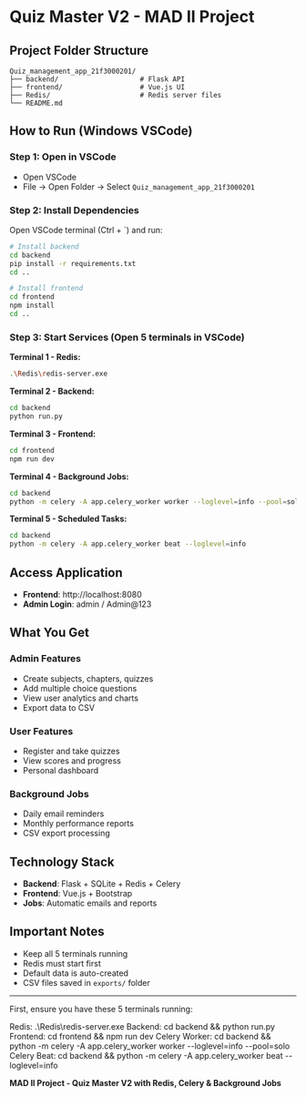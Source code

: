 # Quiz Master V2 - MAD II Project

## Project Folder Structure

```
Quiz_management_app_21f3000201/
├── backend/                    # Flask API
├── frontend/                   # Vue.js UI
├── Redis/                      # Redis server files
└── README.md
```

## How to Run (Windows VSCode)

### Step 1: Open in VSCode

- Open VSCode
- File → Open Folder → Select `Quiz_management_app_21f3000201`

### Step 2: Install Dependencies

Open VSCode terminal (Ctrl + `) and run:

```bash
# Install backend
cd backend
pip install -r requirements.txt
cd ..

# Install frontend
cd frontend
npm install
cd ..
```

### Step 3: Start Services (Open 5 terminals in VSCode)

**Terminal 1 - Redis:**

```bash
.\Redis\redis-server.exe
```

**Terminal 2 - Backend:**

```bash
cd backend
python run.py
```

**Terminal 3 - Frontend:**

```bash
cd frontend
npm run dev
```

**Terminal 4 - Background Jobs:**

```bash
cd backend
python -m celery -A app.celery_worker worker --loglevel=info --pool=solo
```

**Terminal 5 - Scheduled Tasks:**

```bash
cd backend
python -m celery -A app.celery_worker beat --loglevel=info
```

## Access Application

- **Frontend**: http://localhost:8080
- **Admin Login**: admin / Admin@123

## What You Get

### Admin Features

- Create subjects, chapters, quizzes
- Add multiple choice questions
- View user analytics and charts
- Export data to CSV

### User Features

- Register and take quizzes
- View scores and progress
- Personal dashboard

### Background Jobs

- Daily email reminders
- Monthly performance reports
- CSV export processing

## Technology Stack

- **Backend**: Flask + SQLite + Redis + Celery
- **Frontend**: Vue.js + Bootstrap
- **Jobs**: Automatic emails and reports

## Important Notes

- Keep all 5 terminals running
- Redis must start first
- Default data is auto-created
- CSV files saved in `exports/` folder

---

First, ensure you have these 5 terminals running:

Redis: .\Redis\redis-server.exe
Backend: cd backend && python run.py
Frontend: cd frontend && npm run dev
Celery Worker: cd backend && python -m celery -A app.celery_worker worker --loglevel=info --pool=solo
Celery Beat: cd backend && python -m celery -A app.celery_worker beat --loglevel=info

**MAD II Project - Quiz Master V2 with Redis, Celery & Background Jobs**
